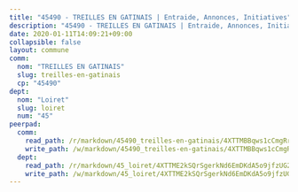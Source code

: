 ```yaml
---
title: "45490 - TREILLES EN GATINAIS | Entraide, Annonces, Initiatives"
description: "45490 - TREILLES EN GATINAIS | Entraide, Annonces, Initiatives"
date: 2020-01-11T14:09:21+09:00
collapsible: false
layout: commune
comm:
  nom: "TREILLES EN GATINAIS"
  slug: treilles-en-gatinais
  cp: "45490"
dept:
  nom: "Loiret"
  slug: loiret
  num: "45"
peerpad:
  comm:
    read_path: /r/markdown/45490_treilles-en-gatinais/4XTTMBBqws1cCmgRrpPbSNMK8LYPsYKDheVUfve2McLgc4CAb
    write_path: /w/markdown/45490_treilles-en-gatinais/4XTTMBBqws1cCmgRrpPbSNMK8LYPsYKDheVUfve2McLgc4CAb-K3TgUNbYtpTZtapYNycfS6vjxkCQsFNXoxWVMvAtWNNho6nxYi8iDjvmwn7tNS6srCBuv6r8QeJ7ixuuhyZfXQwbSgpmaaXmRgsverEk4ZvbkLXWzt2YWRP2AfnA5g3KqXV5eWkf
  dept:
    read_path: /r/markdown/45_loiret/4XTTME2kSQrSgerkNd6EmDKdA5o9jfzUG2SAG8C2qVYb3YXN4
    write_path: /w/markdown/45_loiret/4XTTME2kSQrSgerkNd6EmDKdA5o9jfzUG2SAG8C2qVYb3YXN4-K3TgULpEDoP6p5UphGUnEGQQDb2AQTj81Z2trE1ZVsdtBZSXUbkVLE9oEias3DdMz5vmgxRH8ErfnuyVj2VYfJxxhBMoq5ZxQCDrb2jTVFkww5uEThgDKwT8pF9LfJGTpqNraKjJ
---
```


